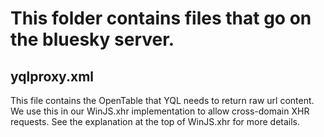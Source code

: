 # This folder contains files that go on the bluesky server.

## yqlproxy.xml
This file contains the OpenTable that YQL needs to return raw url content.  We use this in our WinJS.xhr implementation to allow cross-domain XHR requests.  See the explanation at the top of WinJS.xhr for more details.
